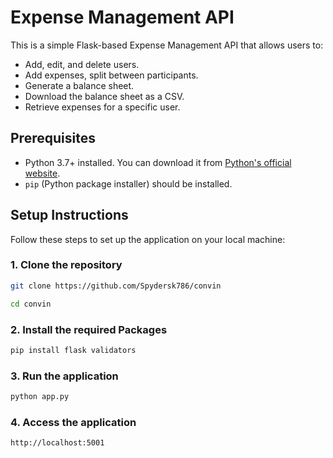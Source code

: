 # Expense Management API

This is a simple Flask-based Expense Management API that allows users to:
- Add, edit, and delete users.
- Add expenses, split between participants.
- Generate a balance sheet.
- Download the balance sheet as a CSV.
- Retrieve expenses for a specific user.

## Prerequisites

- Python 3.7+ installed. You can download it from [Python's official website](https://www.python.org/).
- `pip` (Python package installer) should be installed.

## Setup Instructions

Follow these steps to set up the application on your local machine:

### 1. Clone the repository

```bash
git clone https://github.com/Spydersk786/convin

cd convin

```

### 2. Install the required Packages

```bash
pip install flask validators
```

### 3. Run the application

```bash
python app.py
```

### 4. Access the application

```browser
http://localhost:5001
```






